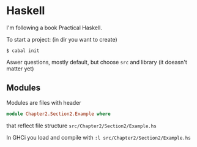 # Haskell

I'm following a book Practical Haskell.

To start a project: (in dir you want to create)
```
$ cabal init
```
Aswer questions, mostly default, but choose `src` and library (it doeasn't matter yet)

## Modules
Modules are files with header
```haskell
module Chapter2.Section2.Example where
```
that reflect file structure `src/Chapter2/Section2/Example.hs`

In GHCi you load and compile with `:l src/Chapter2/Section2/Example.hs`

